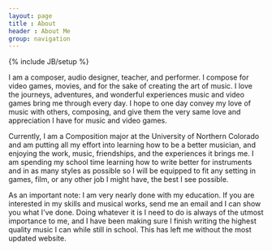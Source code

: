 ```yaml
---
layout: page
title : About
header : About Me
group: navigation
---
```

{% include JB/setup %}

I am a composer, audio designer, teacher, and performer. I compose for video games, movies, and for the sake of creating the art of music. I love the journeys, adventures, and wonderful experiences music and video games bring me through every day. I hope to one day convey my love of music with others, composing, and give them the very same love and appreciation I have for music and video games. 

Currently, I am a Composition major at the University of Northern Colorado and am putting all my effort into learning how to be a better musician, and enjoying the work, music, friendships, and the experiences it brings me. I am spending my school time learning how to write better for instruments and in as many styles as possible so I will be equipped to fit any setting in games, film, or any other job I might have, the best I see possible. 

As an important note: I am very nearly done with my education. If you are interested in my skills and musical works, send me an email and I can show you what I've done. Doing whatever it is I need to do is always of the utmost importance to me, and I have been making sure I finish writing the highest quality music I can while still in school. This has left me without the most updated website. 